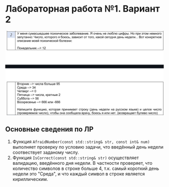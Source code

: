 # Лабораторная работа №1. Вариант 2
<img src="task.png" width="700">

## Основные сведения по ЛР
1. Функция `AfraidNumber(const std::string& str, const int& num)`
   выполняет проверку по условию задачи, что введённый день недели соотвествует заданому числу.
2. Функция `IsCorrect(const std::string& str)`
   осуществляет валидацию, введённого дня недели. В частности проверяет, что количество символов в строке больше 4, т.к. самый короткий день недели это "Среда", и что каждый символ в строке является кириллическим.